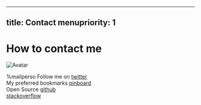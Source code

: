 ----- 
title: Contact
menupriority: 1
-----
# How to contact me

<img src="/Scratch/img/about/avatar.png" alt="Avatar" class="clean left"/>

%mailperso
  Follow me on [twitter](http://twitter.com/yogsototh)  
  My preferred bookmarks [pinboard](http://pinboard.in/u:yogsototh)  
  Open Source [github](http://github.com/yogsototh)  
[stackoverflow](http://stackoverflow.com/users/40569/yogsototh)  
